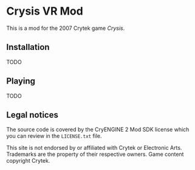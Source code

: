 # Crysis VR Mod

This is a mod for the 2007 Crytek game *Crysis*.

## Installation

TODO

## Playing

TODO

## Legal notices

The source code is covered by the CryENGINE 2 Mod SDK license which you can review in the `LICENSE.txt` file.

This site is not endorsed by or affiliated with Crytek or Electronic Arts.  Trademarks are the property of their respective owners.  Game content copyright Crytek.